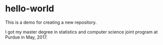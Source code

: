 # hello-world
This is a demo for creating a new repository.

I got my master degree in statistics and computer science joint program at Purdue in May, 2017.
